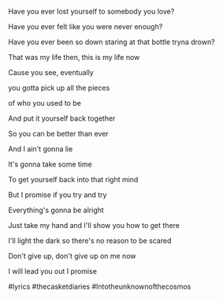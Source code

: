 Have you ever lost yourself to somebody you love?

Have you ever felt like you were never enough?

Have you ever been so down staring at that bottle tryna drown?

That was my life then, this is my life now

Cause you see, eventually

you gotta pick up all the pieces

of who you used to be

And put it yourself back together

So you can be better than ever

And I ain't gonna lie

It's gonna take some time

To get yourself back into that right mind

But I promise if you try and try

Everything's gonna be alright

Just take my hand and I'll show you how to get there

I'll light the dark so there's no reason to be scared

Don't give up, don't give up on me now

I will lead you out I promise

#lyrics #thecasketdiaries #Intotheunknownofthecosmos 